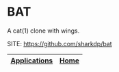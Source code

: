 # BAT

 A cat(1) clone with wings.

 SITE: https://github.com/sharkdp/bat

 | [Applications](https://portable-linux-apps.github.io/apps.html) | [Home](https://portable-linux-apps.github.io)
 | --- | --- |
